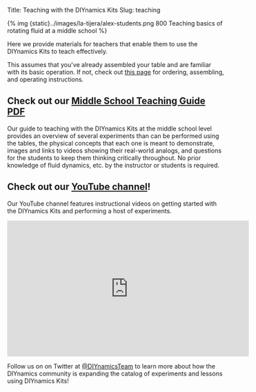 Title: Teaching with the DIYnamics Kits
Slug: teaching

{% img {static}../images/la-tijera/alex-students.png 800 Teaching basics of rotating fluid at a middle school %}

Here we provide materials for teachers that enable them to use the
DIYnamics Kits to teach effectively.

This assumes that you've already assembled your table and
are familiar with its basic operation. If not, check out [this
page](table.html) for ordering, assembling, and operating
instructions.

## Check out our [Middle School Teaching Guide PDF]({static}../pdfs/diynamics_teaching_guide.pdf)
Our guide to teaching with the DIYnamics Kits at the middle school
level provides an overview of several experiments than can be
performed using the tables, the physical concepts that each
one is meant to demonstrate, images and links to videos showing their
real-world analogs, and questions for the students to keep them
thinking critically throughout. No prior knowledge of fluid dynamics,
etc. by the instructor or students is required.

## Check out our [YouTube channel](http://tinyurl.com/diynamicsvideos)!
Our YouTube channel features instructional videos on getting started with
the DIYnamics Kits and performing a host of experiments. 

<iframe width="560" height="315" src="https://www.youtube.com/embed/b4ARJls03YA" frameborder="0" allow="accelerometer; autoplay; clipboard-write; encrypted-media; gyroscope; picture-in-picture" allowfullscreen></iframe>

Follow us on on Twitter at [@DIYnamicsTeam](https://twitter.com/diynamicsteam)
to learn more about how the DIYnamics community is expanding the catalog
of experiments and lessons using DIYnamics Kits!